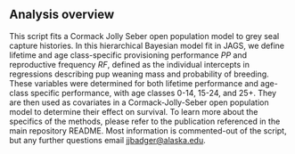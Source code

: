 ## Analysis overview

This script fits a Cormack Jolly Seber open population model to grey seal capture histories. In this hierarchical Bayesian model fit in JAGS, we define lifetime and age class-specific provisioning performance *PP* and reproductive frequency *RF*, defined as the individual intercepts in regressions describing pup weaning mass and probability of breeding. These variables were determined for both lifetime performance and age-class specific performance, with age classes 0-14, 15-24, and 25+. They are then used as covariates in a Cormack-Jolly-Seber open population model to determine their effect on survival. To learn more about the specifics of the methods, please refer to the publication referenced in the main repository README. Most information is commented-out of the script, but any further questions email jjbadger@alaska.edu.







